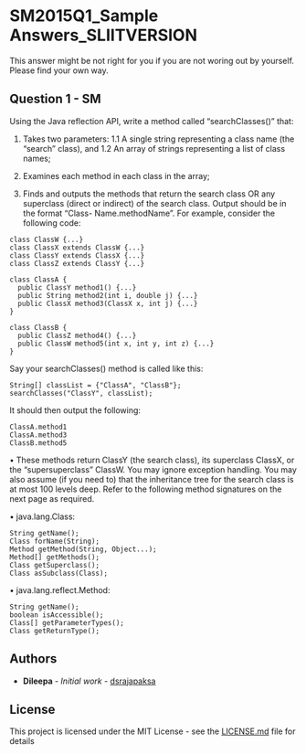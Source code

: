 # SM2015Q1_Sample Answers_SLIITVERSION

This answer might be not right for you if you are not woring out by yourself. Please find your own way.

## Question 1 - SM

Using the Java reflection API, write a method called “searchClasses()” that:

1. Takes two parameters:
1.1 A single string representing a class name (the “search” class), and
1.2 An array of strings representing a list of class names;

2. Examines each method in each class in the array;
3. Finds and outputs the methods that return the search class OR any superclass
(direct or indirect) of the search class. Output should be in the format “Class-
Name.methodName”.
For example, consider the following code:

```
class ClassW {...}
class ClassX extends ClassW {...}
class ClassY extends ClassX {...}
class ClassZ extends ClassY {...}

class ClassA {
  public ClassY method1() {...}
  public String method2(int i, double j) {...}
  public ClassX method3(ClassX x, int j) {...}
}

class ClassB {
  public ClassZ method4() {...}
  public ClassW method5(int x, int y, int z) {...}
}
```
Say your searchClasses() method is called like this:

```
String[] classList = {"ClassA", "ClassB"};
searchClasses("ClassY", classList);
```

It should then output the following:
```
ClassA.method1
ClassA.method3
ClassB.method5
```

• These methods return ClassY (the search class), its superclass ClassX, or the “supersuperclass”
ClassW.
You may ignore exception handling. You may also assume (if you need to) that the
inheritance tree for the search class is at most 100 levels deep. Refer to the following
method signatures on the next page as required.

• java.lang.Class:
```
String getName();
Class forName(String);
Method getMethod(String, Object...);
Method[] getMethods();
Class getSuperclass();
Class asSubclass(Class);
```

• java.lang.reflect.Method:
```
String getName();
boolean isAccessible();
Class[] getParameterTypes();
Class getReturnType();
```

## Authors

* **Dileepa** - *Initial work* - [dsrajapaksa](https://github.com/dsrajapaksa)

## License

This project is licensed under the MIT License - see the [LICENSE.md](LICENSE.md) file for details

